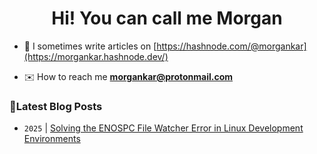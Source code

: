 <h1 align="center">Hi! You can call me Morgan</h1>


<!-- -  👨‍💻 All of my projects are available at -->

- 📝 I sometimes write articles on [https://hashnode.com/@morgankar](https://morgankar.hashnode.dev/) 

- ✉️ How to reach me  **morgankar@protonmail.com**


### 📮Latest Blog Posts 
<!-- BLOG-POST-LIST:START -->
- `2025` | [Solving the ENOSPC File Watcher Error in Linux Development Environments](https://dev.to/morgankar/solving-the-enospc-file-watcher-error-in-linux-development-environments-544j)  

<!-- BLOG-POST-LIST:END -->
